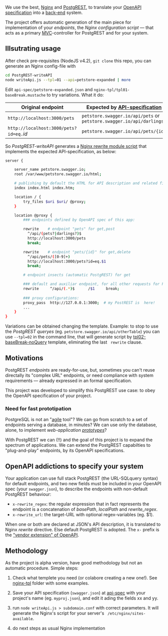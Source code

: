 We use the best, [Nginx](https://nginx.org/) and [PostgREST](https://postgrest.com), to translate your [OpenAPI specification](https://www.openapis.org/specification) into a [back-end](https://en.wikipedia.org/wiki/Front_and_back_ends) system.

The project offers automatic generation of the main piece for implementation of  your *endpoints*, the *Nginx configuration script* &mdash; that acts as a primary [MVC](https://en.wikipedia.org/wiki/Model%E2%80%93view%E2%80%93controller)-controller for PostgREST and for your system.

## Illsutrating usage

After check pre-requisites (NodeJS v4.2), `git clone` this repo, you can generate an Nginx config-file with
```sh
cd PostgREST-writeAPI
node writeApi.js --tpl=01 --api=petstore-expanded | more
```
Edit `api-spec/petstore-expanded.json` and `nginx-tpl/tpl01-baseBreak.mustache` to try variations.  What it do:

Original endpoint | Expected by [API-specification](api-spec/petstore-expanded.json)
------------ | -------------
`http://localhost:3000/pets` | `petstore.swagger.io/api/pets` or `petstore.swagger.io/api/darlings`
`http://localhost:3000/pets?id=eq.`_id_ | `petstore.swagger.io/api/pets/{id}`

So *PostgREST-writeAPI* generates a [Nginx rewrite module script](http://nginx.org/en/docs/http/ngx_http_rewrite_module.html) that implements the expected API-specification, as below:

```sh
server {

	server_name petstore.swagger.io;
	root /var/www/petstore.swagger.io/html;

	# publishing by default the HTML for API description and related files for navigation
	index index.html index.htm;

	location / {
		try_files $uri $uri/ @proxy;
	}

	location @proxy {
		### endpoints defined by OpenAPI spec of this app:

		rewrite    # endpoint "pets" for get,post
		  ^/api/(pets?|darlings?)$
		  http://localhost:3000/pets
		  break;

		rewrite    # endpoint "pets/{id}" for get,delete
		  ^/api/pets/([0-9]+)
		  http://localhost:3000/pets?id=eq.$1
		  break;

		# endpoint insects (automatic PostgREST) for get

		### default and auxiliar endpoint, for all other requests for PostgREST-queries
		rewrite     ^/api/(.*)$      /$1     break;
		
		### proxy configurations:
		proxy_pass  http://127.0.0.1:3000;  # my PostREST is  here!
		...
	}
}
```

Variations can be obtained changing the template. Example: to stop to use the *PostgREST queryes* (eg. `petstore.swagger.io/api/otherTable`) you can use `--tpl=02`  in the command line, that will generate script by [tpl02-baseBreak-noQuery](nginx-tpl/tpl02-baseBreak-noQuery.mustache) template, eliminating the last ` rewrite` clause.

## Motivations

PostgREST *endpoints* are ready-for-use, but, sometimes you can't reuse directally its "complex URL" endpoints, or need compliance with system requirements &mdash; already expressed in an formal specification.
 
This project was developed to simplify this PostgREST use case: to obey the OpenAPI specification of your project.

### Need for fast prototipation

PostgreSQL is not an "[agile](https://en.wikipedia.org/wiki/Agile_software_development) tool"?  We can go from scratch to a set of endpoints serving a database, in minutes? We can use only the database, alone, to implement *web-application [prototypes](https://en.wikipedia.org/wiki/Software_prototyping)*?  

With PostgREST we can (!!) and the goal of this project is to expand the spectrum of applications. We can extend the PostgREST capabilties to "plug-and-play" endpoints, by its OpenAPI specifications.

## OpenAPI addictions to specify your system

Your application can use full stack PostgREST (the URL-SQLquery syntax) for default endpoints, 
and two new fields must be included in your OpenAPI spec (your `swagger.json`), to describe the endpoints with non-default PostgREST behaviour:

* `x-rewrite_regex`: the regular expression that in fact represents the endpoint is a concatenation of *basePath*, *localPath* and *rewrite_regex*.
* `x-rewrite_url`: the target-URL with optional regex-variables (eg. $1).

When one or both are declared at JSON's API description, it is translated to Nginx *rewrite* directive. Else default PostgREST is adopted.
The `x-` prefix is the ["vendor extension" of OpenAPI](https://github.com/OAI/OpenAPI-Specification/blob/master/versions/2.0.md#vendorExtensions).

## Methodology

As the project is alpha version, have good methodology but not an automatic procedure. Simple steps:

1. Check what templete you need (or colabore creating a new one!). See [nginx-tpl](nginx-tpl) folder with some examples.

2. Save your API specification (`swagger.json`)  at [api-spec](api-spec) with your project's name (eg. `myproj.json`), and edit it ading the fields xx and yy.

3. run `node writeApi.js > subdomain.conf` with correct parameters. It will generate the Nginx's script for your server's ` /etc/nginx/sites-available`.
 
4. do next steps as usual Nginx implementation
